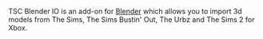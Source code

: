 TSC Blender IO is an add-on for [Blender](https://www.blender.org/) which allows you to import 3d models from The Sims, The Sims Bustin' Out, The Urbz and The Sims 2 for Xbox.
